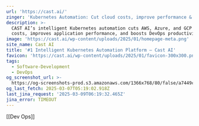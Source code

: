 ```yaml
---
url: 'https://cast.ai/'
zinger: 'Kubernetes Automation: Cut cloud costs, improve performance & enhance security'
description: >-
  CAST AI’s intelligent Kubernetes automation cuts AWS, Azure, and GCP cloud
  costs, improves application performance, and boosts DevOps productivity.
image: 'https://cast.ai/wp-content/uploads/2025/01/homepage-meta.png'
site_name: Cast AI
title: '#1 Intelligent Kubernetes Automation Platform – Cast AI'
favicon: 'https://cast.ai/wp-content/uploads/2025/01/favicon-300x300.png'
tags:
  - Software-Development
  - DevOps
og_screenshot_url: >-
  https://og-screenshots-prod.s3.amazonaws.com/1366x768/80/false/a7449c875f712ddbcea9b3062ec7627f011833f162e752f68c3d59a09a8baac1.jpeg
og_last_fetch: 2025-03-07T05:19:02.918Z
last_jina_request: '2025-03-09T06:19:32.465Z'
jina_error: TIMEOUT
---
```

[[Dev Ops]]
